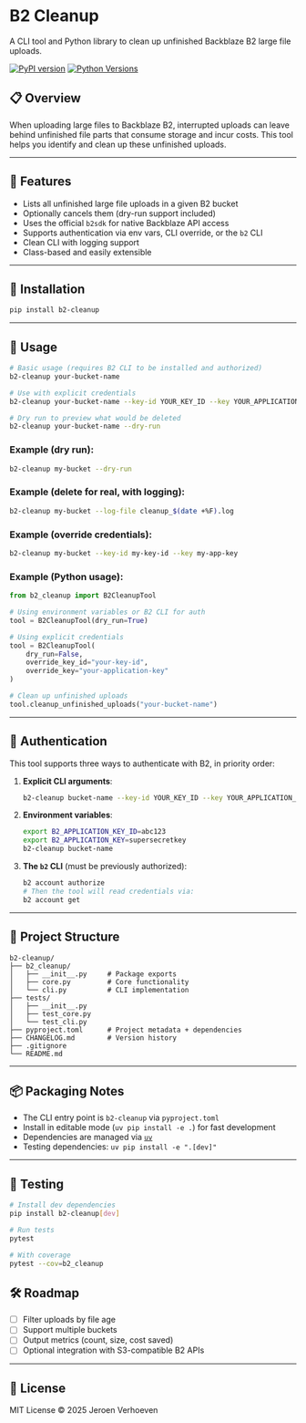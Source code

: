 # B2 Cleanup

A CLI tool and Python library to clean up unfinished Backblaze B2 large file uploads.

[![PyPI version](https://badge.fury.io/py/b2-cleanup.svg)](https://badge.fury.io/py/b2-cleanup)
[![Python Versions](https://img.shields.io/pypi/pyversions/b2-cleanup.svg)](https://pypi.org/project/b2-cleanup/)

## 📋 Overview

When uploading large files to Backblaze B2, interrupted uploads can leave behind unfinished file parts that consume storage and incur costs. This tool helps you identify and clean up these unfinished uploads.

---

## 🔧 Features

- Lists all unfinished large file uploads in a given B2 bucket
- Optionally cancels them (dry-run support included)
- Uses the official `b2sdk` for native Backblaze API access
- Supports authentication via env vars, CLI override, or the `b2` CLI
- Clean CLI with logging support
- Class-based and easily extensible

---

## 🚀 Installation

```bash
pip install b2-cleanup
```

---

## 🧪 Usage

```bash
# Basic usage (requires B2 CLI to be installed and authorized)
b2-cleanup your-bucket-name
```

```bash
# Use with explicit credentials
b2-cleanup your-bucket-name --key-id YOUR_KEY_ID --key YOUR_APPLICATION_KEY
```

```bash
# Dry run to preview what would be deleted
b2-cleanup your-bucket-name --dry-run
```

### Example (dry run):

```bash
b2-cleanup my-bucket --dry-run
```

### Example (delete for real, with logging):

```bash
b2-cleanup my-bucket --log-file cleanup_$(date +%F).log
```

### Example (override credentials):

```bash
b2-cleanup my-bucket --key-id my-key-id --key my-app-key
```

### Example (Python usage):

```python
from b2_cleanup import B2CleanupTool

# Using environment variables or B2 CLI for auth
tool = B2CleanupTool(dry_run=True)

# Using explicit credentials
tool = B2CleanupTool(
    dry_run=False,
    override_key_id="your-key-id",
    override_key="your-application-key"
)

# Clean up unfinished uploads
tool.cleanup_unfinished_uploads("your-bucket-name")
```

---

## 🔐 Authentication

This tool supports three ways to authenticate with B2, in priority order:

1. **Explicit CLI arguments**:
   ```bash
   b2-cleanup bucket-name --key-id YOUR_KEY_ID --key YOUR_APPLICATION_KEY
   ```

2. **Environment variables**:
   ```bash
   export B2_APPLICATION_KEY_ID=abc123
   export B2_APPLICATION_KEY=supersecretkey
   b2-cleanup bucket-name
   ```

3. **The `b2` CLI** (must be previously authorized):
   ```bash
   b2 account authorize
   # Then the tool will read credentials via:
   b2 account get
   ```

---

## 📁 Project Structure

```
b2-cleanup/
├── b2_cleanup/
│   ├── __init__.py     # Package exports
│   ├── core.py         # Core functionality 
│   └── cli.py          # CLI implementation
├── tests/
│   ├── __init__.py
│   ├── test_core.py
│   └── test_cli.py
├── pyproject.toml      # Project metadata + dependencies
├── CHANGELOG.md        # Version history
├── .gitignore
└── README.md
```

---

## 📦 Packaging Notes

- The CLI entry point is `b2-cleanup` via `pyproject.toml`
- Install in editable mode (`uv pip install -e .`) for fast development
- Dependencies are managed via [`uv`](https://github.com/astral-sh/uv)
- Testing dependencies: `uv pip install -e ".[dev]"`

---

## 🧪 Testing

```bash
# Install dev dependencies
pip install b2-cleanup[dev]

# Run tests
pytest

# With coverage
pytest --cov=b2_cleanup
```

## 🛠️ Roadmap

- [ ] Filter uploads by file age
- [ ] Support multiple buckets
- [ ] Output metrics (count, size, cost saved)
- [ ] Optional integration with S3-compatible B2 APIs

---

## 📝 License

MIT License © 2025 Jeroen Verhoeven

